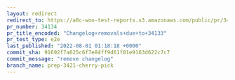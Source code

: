 ```yaml
---
layout: redirect
redirect_to: https://a8c-woo-test-reports.s3.amazonaws.com/public/pr/34134/e2e/index.html
pr_number: 34134
pr_title_encoded: "Changelog+removals+due+to+34133"
pr_test_type: e2e
last_published: "2022-08-01 01:18:18 +0000"
commit_sha: 91692f7a625c6f7e84ff9d61f01e9163d622c7c7
commit_message: "remove changelog"
branch_name: prep-3421-cherry-pick
---
```

